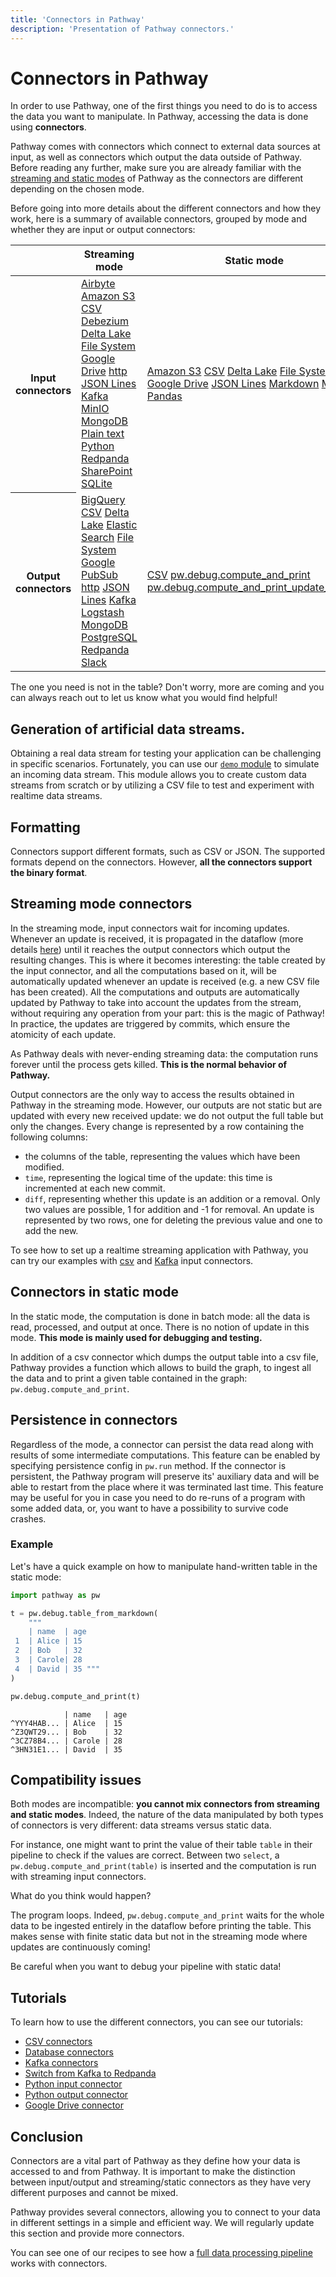 ```yaml
---
title: 'Connectors in Pathway'
description: 'Presentation of Pathway connectors.'
---
```


# Connectors in Pathway

In order to use Pathway, one of the first things you need to do is to access the data you want to manipulate.
In Pathway, accessing the data is done using **connectors**.

Pathway comes with connectors which connect to external data sources at input, as well as connectors which output the data outside of Pathway.
Before reading any further, make sure you are already familiar with the [streaming and static modes](/developers/user-guide/introduction/streaming-and-static-modes/) of Pathway as the connectors are different depending on the chosen mode.

Before going into more details about the different connectors and how they work, here is a summary of available connectors, grouped by mode and whether they are input or output connectors:

<table class="w-full">
    <thead>
        <tr>
            <th></th>
            <th class="text-center">Streaming mode</th>
            <th class="text-center">Static mode</th>
        </tr>
    </thead>
    <tbody>
        <tr>
            <th class="text-center">Input connectors</th>
            <td class="text-center !align-middle">
                <span class="block"><a href="/developers/api-docs/pathway-io/airbyte">Airbyte</a></span>
                <span class="block"><a href="/developers/api-docs/pathway-io/s3">Amazon S3</a></span>
                <span class="block"><a href="/developers/user-guide/connect/connectors/csv_connectors">CSV</a></span>
                <span class="block"><a href="/developers/user-guide/connect/connectors/database-connectors">Debezium</a></span>
                <span class="block"><a href="/developers/api-docs/pathway-io/deltalake">Delta Lake</a></span>
                <span class="block"><a href="/developers/user-guide/connect/connectors/fs-connector">File System</a></span>
                <span class="block"><a href="/developers/api-docs/pathway-io/gdrive">Google Drive</a></span>
                <span class="block"><a href="/developers/api-docs/pathway-io/http">http</a></span>
                <span class="block"><a href="/developers/user-guide/connect/connectors/jsonlines-connector">JSON Lines</a></span>
                <span class="block"><a href="/developers/user-guide/connect/connectors/kafka_connectors">Kafka</a></span>
                <span class="block"><a href="/developers/api-docs/pathway-io/minio">MinIO</a></span>
                <span class="block"><a href="/developers/user-guide/connect/connectors/mongodb-debezium">MongoDB</a></span>
                <span class="block"><a href="/developers/api-docs/pathway-io/plaintext">Plain text</a></span>
                <span class="block"><a href="/developers/user-guide/connect/connectors/custom-python-connectors">Python</a></span>
                <span class="block"><a href="/developers/user-guide/connect/connectors/switching-to-redpanda">Redpanda</a></span>
                <span class="block"><a href="/developers/api-docs/pathway-xpacks-sharepoint/#pathway.xpacks.connectors.sharepoint.read">SharePoint</a></span>
                <span class="block"><a href="/developers/api-docs/pathway-io/sqlite">SQLite</a></span>
            </td>
            <td class="text-center !align-middle">
                <span class="block"><a href="/developers/api-docs/pathway-io/s3">Amazon S3</a></span>
                <span class="block"><a href="/developers/user-guide/connect/connectors/csv_connectors">CSV</a></span>
                <span class="block"><a href="/developers/api-docs/pathway-io/deltalake">Delta Lake</a></span>
                <span class="block"><a href="/developers/user-guide/connect/connectors/fs-connector">File System</a></span>
                <span class="block"><a href="/developers/api-docs/pathway-io/gdrive">Google Drive</a></span>
                <span class="block"><a href="/developers/user-guide/connect/connectors/jsonlines-connector">JSON Lines</a></span>
                <span class="block"><a href="/developers/api-docs/debug#pathway.debug.table_from_markdown">Markdown</a></span>
                <span class="block"><a href="/developers/api-docs/pathway-io/minio">MinIO</a></span>
                <span class="block"><a href="/developers/api-docs/debug#pathway.debug.table_from_pandas">Pandas</a></span>
            </td>
        </tr>
        <tr>
            <th class="text-center">Output connectors</th>
            <td class="text-center !align-middle">
                <span class="block"><a href="/developers/api-docs/pathway-io/bigquery">BigQuery</a></span>
                <span class="block"><a href="/developers/user-guide/connect/connectors/csv_connectors">CSV</a></span>
                <span class="block"><a href="/developers/api-docs/pathway-io/deltalake">Delta Lake</a></span>
                <span class="block"><a href="/developers/api-docs/pathway-io/elasticsearch">Elastic Search</a></span>
                <span class="block"><a href="/developers/user-guide/connect/connectors/fs-connector">File System</a></span>
                <span class="block"><a href="/developers/api-docs/pathway-io/pubsub">Google PubSub</a></span>
                <span class="block"><a href="/developers/api-docs/pathway-io/http">http</a></span>
                <span class="block"><a href="/developers/user-guide/connect/connectors/jsonlines-connector">JSON Lines</a></span>
                <span class="block"><a href="/developers/user-guide/connect/connectors/kafka_connectors">Kafka</a></span>
                <span class="block"><a href="/developers/api-docs/pathway-io/logstash">Logstash</a></span>
                <span class="block"><a href="/developers/api-docs/pathway-io/mongodb">MongoDB</a></span>
                <span class="block"><a href="/developers/user-guide/connect/connectors/database-connectors">PostgreSQL</a></span>
                <span class="block"><a href="/developers/user-guide/connect/connectors/switching-to-redpanda">Redpanda</a></span>
                <span class="block"><a href="/developers/user-guide/connect/connectors/slack_send_alerts">Slack</a></span>
            </td>
            <td class="text-center !align-middle">
                <span class="block"><a href="/developers/user-guide/connect/connectors/csv_connectors">CSV</a></span>
                <span class="block"><a href="/developers/api-docs/debug#pathway.debug.compute_and_print">pw.debug.compute_and_print</a></span>
                <span class="block"><a href="/developers/api-docs/debug#pathway.debug.compute_and_print_update_stream">pw.debug.compute_and_print_update_stream</a></span>
            </td>
        </tr>
    </tbody>
</table>


The one you need is not in the table? Don't worry, more are coming and you can always reach out to let us know what you would find helpful!

## Generation of artificial data streams.
Obtaining a real data stream for testing your application can be challenging in specific scenarios.
Fortunately, you can use our [`demo` module](/developers/user-guide/connect/artificial-streams) to simulate an incoming data stream.
This module allows you to create custom data streams from scratch or by utilizing a CSV file to test and experiment with realtime data streams.

## Formatting

 Connectors support different formats, such as CSV or JSON.
 The supported formats depend on the connectors. However, **all the connectors support the binary format**.

## Streaming mode connectors

In the streaming mode, input connectors wait for incoming updates.
Whenever an update is received, it is propagated in the dataflow (more details [here](/developers/user-guide/introduction/streaming-and-static-modes/)) until it reaches the output connectors which output the resulting changes.
This is where it becomes interesting: the table created by the input connector, and all the computations based on it, will be automatically updated whenever an update is received (e.g. a new CSV file has been created).
All the computations and outputs are automatically updated by Pathway to take into account the updates from the stream, without requiring any operation from your part: this is the magic of Pathway!
In practice, the updates are triggered by commits, which ensure the atomicity of each update.

As Pathway deals with never-ending streaming data: the computation runs forever until the process gets killed.
**This is the normal behavior of Pathway.**

Output connectors are the only way to access the results obtained in Pathway in the streaming mode.
However, our outputs are not static but are updated with every new received update: we do not output the full table but only the changes.
Every change is represented by a row containing the following columns:
* the columns of the table, representing the values which have been modified.
* `time`, representing the logical time of the update: this time is incremented at each new commit.
* `diff`, representing whether this update is an addition or a removal. Only two values are possible, 1 for addition and -1 for removal.
An update is represented by two rows, one for deleting the previous value and one to add the new.

To see how to set up a realtime streaming application with Pathway, you can try our examples with [csv](/developers/user-guide/introduction/first_realtime_app_with_pathway/) and [Kafka](/developers/templates/linear_regression_with_kafka) input connectors.

## Connectors in static mode

In the static mode, the computation is done in batch mode: all the data is read, processed, and output at once.
There is no notion of update in this mode.
**This mode is mainly used for debugging and testing.**

In addition of a csv connector which dumps the output table into a csv file, Pathway provides a function which allows to build the graph, to ingest all the data and to print a given table contained in the graph: `pw.debug.compute_and_print`.

## Persistence in connectors

Regardless of the mode, a connector can persist the data read along with results of some intermediate computations. This feature can be enabled by specifying persistence config in `pw.run` method. If the connector is persistent, the Pathway program will preserve its' auxiliary data and will be able to restart from the place where it was terminated last time. This feature may be useful for you in case you need to do re-runs of a program with some added data, or, you want to have a possibility to survive code crashes.

### Example

Let's have a quick example on how to manipulate hand-written table in the static mode:

```python
import pathway as pw

t = pw.debug.table_from_markdown(
    """
    | name  | age
 1  | Alice | 15
 2  | Bob   | 32
 3  | Carole| 28
 4  | David | 35 """
)

pw.debug.compute_and_print(t)
```

```
            | name   | age
^YYY4HAB... | Alice  | 15
^Z3QWT29... | Bob    | 32
^3CZ78B4... | Carole | 28
^3HN31E1... | David  | 35
```


## Compatibility issues

Both modes are incompatible: **you cannot mix connectors from streaming and static modes**.
Indeed, the nature of the data manipulated by both types of connectors is very different: data streams versus static data.

For instance, one might want to print the value of their table `table` in their pipeline to check if the values are correct.
Between two `select`, a `pw.debug.compute_and_print(table)` is inserted and the computation is run with streaming input connectors.

What do you think would happen?

The program loops. Indeed, `pw.debug.compute_and_print` waits for the whole data to be ingested entirely in the dataflow before printing the table.
This makes sense with finite static data but not in the streaming mode where updates are continuously coming!

Be careful when you want to debug your pipeline with static data!

## Tutorials

To learn how to use the different connectors, you can see our tutorials:
* [CSV connectors](/developers/user-guide/connect/connectors/csv_connectors/)
* [Database connectors](/developers/user-guide/connect/connectors/database-connectors/)
* [Kafka connectors](/developers/user-guide/connect/connectors/kafka_connectors/)
* [Switch from Kafka to Redpanda](/developers/user-guide/connect/connectors/switching-to-redpanda/)
* [Python input connector](/developers/user-guide/connect/connectors/custom-python-connectors)
* [Python output connector](/developers/user-guide/connect/connectors/python-output-connectors)
* [Google Drive connector](/developers/user-guide/connect/connectors/gdrive-connector)


## Conclusion

Connectors are a vital part of Pathway as they define how your data is accessed to and from Pathway.
It is important to make the distinction between input/output and streaming/static connectors as they have very different purposes and cannot be mixed.

Pathway provides several connectors, allowing you to connect to your data in different settings in a simple and efficient way.
We will regularly update this section and provide more connectors.

You can see one of our recipes to see how a [full data processing pipeline](/developers/templates/suspicious_activity_tumbling_window) works with connectors.
